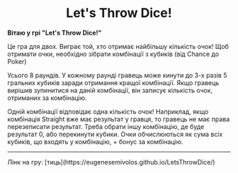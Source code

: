 <h1 align="center">Let's Throw Dice!</h1>

**Вітаю у грі "Let's Throw Dice!"**

Це гра для двох. Виграє той, хто отримає найбільшу кількість очок!
Щоб отримати очки, необхідно зібрати комбінації з кубиків (від Chance до Poker)

Усього 8 раундів. У кожному раунді гравець може кинути до 3-х разів 5 гральних кубиків заради отримання кращої комбінації. Якщо гравець вирішив зупинитися на даній комбінації, він записує кількість очок, отриманих за комбінацію.

Одній комбінації відповідає одна кількість очок! Наприклад, якщо комбінація Straight вже має результат у гравця, то гравець не має права перезеписати результат. Треба обрати іншу комбінацію, де буде результат 0, або перекинути кубики. Очки обчислюються як сума всіх кубиків, що входять у комбінацію, + бонус за комбінацію.
<hr>
Лінк на гру:
[тиць](https://eugenesemivolos.github.io/LetsThrowDice/)

